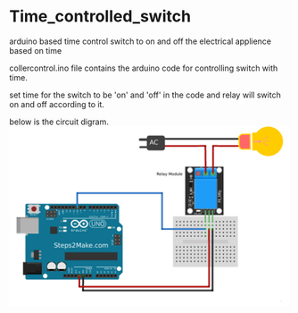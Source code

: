 # Time_controlled_switch
arduino based time control switch to on and off the electrical applience based on time

collercontrol.ino file contains the arduino code for controlling switch with time.

set time for the switch to be 'on' and 'off' in the code and relay will switch on and off according to it. 

below is the circuit digram.
![](arduino_connections.png)
